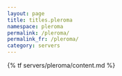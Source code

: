 ```yaml
---
layout: page
title: titles.pleroma
namespace: pleroma
permalink: /pleroma/
permalink_fr: /pleroma/
category: servers
---
```


{% tf servers/pleroma/content.md %}
